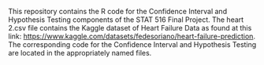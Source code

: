 This repository contains the R code for the Confidence Interval and Hypothesis Testing components of the STAT 516 Final Project. The heart 2.csv file contains the Kaggle dataset of Heart Failure Data as found at this link: https://www.kaggle.com/datasets/fedesoriano/heart-failure-prediction. The corresponding code for the Confidence Interval and Hypothesis Testing are located in the appropriately named files.
